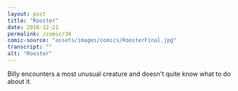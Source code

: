 ```yaml
---
layout: post
title: "Rooster"
date: 2016-12-21
permalink: /comic/34
comic-source: "assets/images/comics/RoosterFinal.jpg"
transcript: ""
alt: "Rooster"
---
```


Billy encounters a most unusual creature and doesn't quite know what to do about it.
